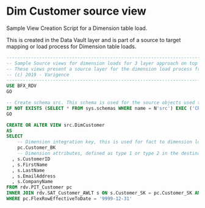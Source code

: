 # Dim Customer source view

Sample View Creation Script for a Dimension table load.

This is created in the Data Vault layer and is part of a source to target mapping or load process for Dimension table loads.

```sql
----------------------------------------------------------------------------------------------------
-- Sample Source views for dimension loads for 3 layer approach on top of the Business Data Vault performance constructs (Bridge, Point In Time table)
-- These views present a source layer for the dimension load process from Data Vault to Data Mart
-- (c) 2019 - Varigence
----------------------------------------------------------------------------------------------------
USE BFX_RDV
GO

-- Create schema src. This schema is used for the source objects used to load the next layer
IF NOT EXISTS (SELECT * FROM sys.schemas WHERE name = N'src') EXEC ('CREATE SCHEMA [src] AUTHORIZATION [dbo]')
GO

CREATE OR ALTER VIEW src.DimCustomer
AS
SELECT
    -- Dimension integration key, this is used for fact to dimension lookups later
    pc.Customer_BK
    -- Dimension attributes, defined as type 1 or type 2 in the destination table
  , s.CustomerID
  , s.FirstName
  , s.LastName
  , s.EmailAddress
  , s.CompanyName
FROM rdv.PIT_Customer pc
INNER JOIN rdv.SAT_Customer_AWLT s ON s.Customer_SK = pc.Customer_SK AND s.FlexRowEffectiveFromDate = pc.SAT_Customer_AWLT_FlexRowEffectiveFromDate
WHERE pc.FlexRowEffectiveToDate = '9999-12-31'
```
